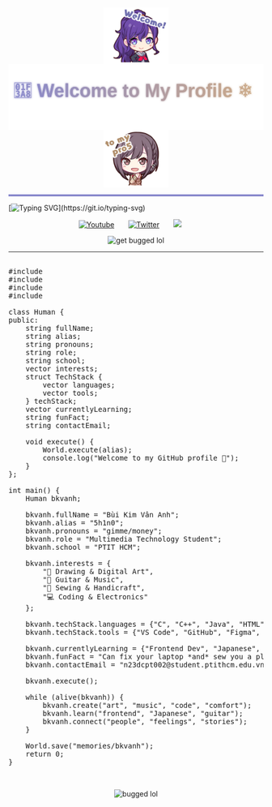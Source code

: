 <p align="center">
  <img src="./Mafuyu.png" width="130" style="vertical-align: middle;"/>
  <img src="./gradienttext.svg" height="130" style="vertical-align: middle;"/>
  <img src="./Ena.png" width="130" style="vertical-align: middle;"/>
</p>



<hr style="height:4px; background-color:#8888CC; border:none;" />

[![Typing SVG](https://readme-typing-svg.herokuapp.com?font=Fira+Code&size=25&pause=1000&color=1314FE&center=true&vCenter=true&width=1000&lines=hello%2C+my+name's+bkvanh.+nice+%E5%85%94+meet+you.)](https://git.io/typing-svg)
<p align="center">
  <a href="https://youtu.be/2Ii7UBMxWVw?si=vIX7ARuOjbyS8I_X"><img width="32px" alt="Youtube" title="Youtube" src="https://i.imgur.com/qiXu7b2.png"/></a>
  &#8287;&#8287;&#8287;&#8287;&#8287;
  <a href="https://x.com/pj_sekai/status/1538129901819158528"><img width="32px" alt="Twitter" title="Twitter" src="https://i.imgur.com/AixJgnm.png"/></a>
  &#8287;&#8287;&#8287;&#8287;&#8287;
  <a href="https://discord.gg/5UXgRt3q" alt="Discord" title="Niigo"><img width="32px" src="https://i.imgur.com/OViZO8J.png"/></a>
  &#8287;&#8287;&#8287;&#8287;&#8287;

</p>
<p align="center">
  <img src="https://media1.tenor.com/m/V8ZEl04Ef_4AAAAC/project-sekai-prsk.gif" alt="get bugged lol" width="300" />
</p>


----------------
<pre lang="markdown"> 
#include <world.h>
#include <dreams.h>
#include <memory.h>
#include <art.h>

class Human {
public:
    string fullName;
    string alias;
    string pronouns;
    string role;
    string school;
    vector<string> interests;
    struct TechStack {
        vector<string> languages;
        vector<string> tools;
    } techStack;
    vector<string> currentlyLearning;
    string funFact;
    string contactEmail;

    void execute() {
        World.execute(alias);
        console.log("Welcome to my GitHub profile 👾");
    }
};

int main() {
    Human bkvanh;

    bkvanh.fullName = "Bùi Kim Vân Anh";
    bkvanh.alias = "5h1n0";
    bkvanh.pronouns = "gimme/money";
    bkvanh.role = "Multimedia Technology Student";
    bkvanh.school = "PTIT HCM";

    bkvanh.interests = {
        "🎨 Drawing & Digital Art",
        "🎸 Guitar & Music",
        "🧵 Sewing & Handicraft",
        "💻 Coding & Electronics"
    };

    bkvanh.techStack.languages = {"C", "C++", "Java", "HTML", "CSS", "JavaScript"};
    bkvanh.techStack.tools = {"VS Code", "GitHub", "Figma", "MySQL", "Arduino"};

    bkvanh.currentlyLearning = {"Frontend Dev", "Japanese", "Guitar"};
    bkvanh.funFact = "Can fix your laptop *and* sew you a plushie.";
    bkvanh.contactEmail = "n23dcpt002@student.ptithcm.edu.vn";

    bkvanh.execute();

    while (alive(bkvanh)) {
        bkvanh.create("art", "music", "code", "comfort");
        bkvanh.learn("frontend", "Japanese", "guitar");
        bkvanh.connect("people", "feelings", "stories");
    }

    World.save("memories/bkvanh");
    return 0;
}

 </pre>
</p>
<p align="center">
  <img src="https://media.tenor.com/p6l-QhyZUogAAAAj/cockroach-dance.gif" alt="bugged lol" width="100" />
</p>


